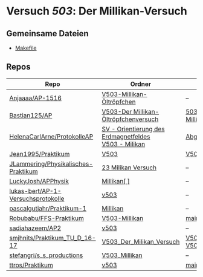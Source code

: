 # Versuch *503*: Der Millikan-Versuch

## Gemeinsame Dateien
- [Makefile](https://raw.githubusercontent.com/lukas-bert/AP-1-Versuchsprotokolle/main/v503/Makefile)

## Repos

|                                       Repo                                       |                                                                                                                       Ordner                                                                                                                        |                                                                                                                                                                                     PDFs                                                                                                                                                                                     |
|----------------------------------------------------------------------------------|-----------------------------------------------------------------------------------------------------------------------------------------------------------------------------------------------------------------------------------------------------|------------------------------------------------------------------------------------------------------------------------------------------------------------------------------------------------------------------------------------------------------------------------------------------------------------------------------------------------------------------------------|
|[Anjaaaa/AP-1516](../repo/Anjaaaa/AP-1516)                                        |[V503-Millikan-Öltröpfchen](https://github.com/anjabeck/AP-1516/tree/master/V503-Millikan-%C3%96ltr%C3%B6pfchen)                                                                                                                                     |–                                                                                                                                                                                                                                                                                                                                                                             |
|[Bastian125/AP](../repo/Bastian125/AP)                                            |[V503-Der Millikan-Öltröpfchenversuch](https://github.com/Bastian125/AP/tree/master/V503-Der%20Millikan-%C3%96ltr%C3%B6pfchenversuch)                                                                                                                |[503 - Millikanversuch.pdf](https://docs.google.com/viewer?url=https://raw.githubusercontent.com/Bastian125/AP/master/Versuche/503%20-%20Millikanversuch.pdf)                                                                                                                                                                                                                 |
|[HelenaCarlArne/ProtokolleAP](../repo/HelenaCarlArne/ProtokolleAP)                |[SV - Orientierung des Erdmagnetfeldes](https://github.com/HelenaCarlArne/ProtokolleAP/tree/master/SV%20-%20Orientierung%20des%20Erdmagnetfeldes)<br/>[V503 - Milikan](https://github.com/HelenaCarlArne/ProtokolleAP/tree/master/V503%20-%20Milikan)|[Abgabe.pdf](https://docs.google.com/viewer?url=https://raw.githubusercontent.com/NicoWeio/awesome-ap-pdfs/main/HelenaCarlArne%E2%88%95ProtokolleAP/503/Abgabe.pdf) \*                                                                                                                                                                                                        |
|[Jean1995/Praktikum](../repo/Jean1995/Praktikum)                                  |[V503](https://github.com/Jean1995/Praktikum/tree/master/V503)                                                                                                                                                                                       |[V503.pdf](https://docs.google.com/viewer?url=https://raw.githubusercontent.com/Jean1995/Praktikum/master/Protokolle_Fertig/V503.pdf)                                                                                                                                                                                                                                         |
|[JLammering/Physikalisches-Praktikum](../repo/JLammering/Physikalisches-Praktikum)|[23 Milikan Versuch](https://github.com/JLammering/Physikalisches-Praktikum/tree/master/23%20Milikan%20Versuch)                                                                                                                                      |–                                                                                                                                                                                                                                                                                                                                                                             |
|[LuckyJosh/APPhysik](../repo/LuckyJosh/APPhysik)                                  |[Millikan[ ]](https://github.com/LuckyJosh/APPhysik/tree/master/Millikan%5B%20%5D)                                                                                                                                                                   |–                                                                                                                                                                                                                                                                                                                                                                             |
|[lukas-bert/AP-1-Versuchsprotokolle](../repo/lukas-bert/AP-1-Versuchsprotokolle)  |[v503](https://github.com/lukas-bert/AP-1-Versuchsprotokolle/tree/main/v503)                                                                                                                                                                         |–                                                                                                                                                                                                                                                                                                                                                                             |
|[pascalgutjahr/Praktikum-1](../repo/pascalgutjahr/Praktikum-1)                    |[Millikan](https://github.com/pascalgutjahr/Praktikum-1/tree/master/Millikan)                                                                                                                                                                        |–                                                                                                                                                                                                                                                                                                                                                                             |
|[Robubabu/FFS-Praktikum](../repo/Robubabu/FFS-Praktikum)                          |[V503-Millikan](https://github.com/Robubabu/FFS-Praktikum/tree/master/V503-Millikan)                                                                                                                                                                 |[main.pdf](https://docs.google.com/viewer?url=https://raw.githubusercontent.com/NicoWeio/awesome-ap-pdfs/main/Robubabu%E2%88%95FFS-Praktikum/503/main.pdf) \*                                                                                                                                                                                                                 |
|[sadiahazeem/AP2](../repo/sadiahazeem/AP2)                                        |[v503](https://github.com/sadiahazeem/AP2/tree/main/Scheisetroepfchen/latex-template/v503)                                                                                                                                                           |–                                                                                                                                                                                                                                                                                                                                                                             |
|[smjhnits/Praktikum_TU_D_16-17](../repo/smjhnits/Praktikum_TU_D_16-17)            |[V503_Der_Milikan_Versuch](https://github.com/smjhnits/Praktikum_TU_D_16-17/tree/master/Anf%C3%A4ngerpraktikum/Protokolle/V503_Der_Milikan_Versuch)                                                                                                  |[V503.pdf](https://docs.google.com/viewer?url=https://raw.githubusercontent.com/smjhnits/Praktikum_TU_D_16-17/master/Anf%C3%A4ngerpraktikum/Fertige%20Protokolle/V503.pdf)<br/>[V503.pdf](https://docs.google.com/viewer?url=https://raw.githubusercontent.com/smjhnits/Praktikum_TU_D_16-17/master/Anf%C3%A4ngerpraktikum/Protokolle/V503_Der_Milikan_Versuch/build/V503.pdf)|
|[stefangri/s_s_productions](../repo/stefangri/s_s_productions)                    |[V503_Millikan](https://github.com/stefangri/s_s_productions/tree/master/PHY341/V503_Millikan)                                                                                                                                                       |–                                                                                                                                                                                                                                                                                                                                                                             |
|[ttros/Praktikum](../repo/ttros/Praktikum)                                        |[v503](https://github.com/ttros/Praktikum/tree/main/Protokolle/v503)                                                                                                                                                                                 |[main.pdf](https://docs.google.com/viewer?url=https://raw.githubusercontent.com/NicoWeio/awesome-ap-pdfs/main/ttros%E2%88%95Praktikum/503/main.pdf) \*                                                                                                                                                                                                                        |
